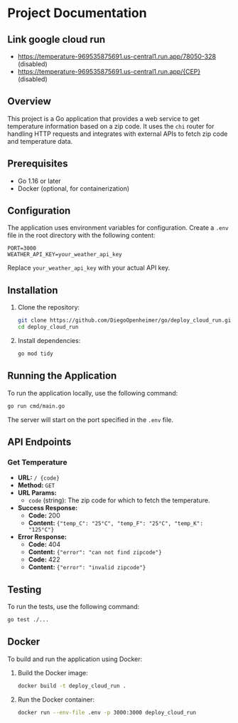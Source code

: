 # Project Documentation

## Link google cloud run
- https://temperature-969535875691.us-central1.run.app/78050-328 (disabled)
- https://temperature-969535875691.us-central1.run.app/{CEP} (disabled)

## Overview

This project is a Go application that provides a web service to get temperature information based on a zip code. It uses the `chi` router for handling HTTP requests and integrates with external APIs to fetch zip code and temperature data.

## Prerequisites

- Go 1.16 or later
- Docker (optional, for containerization)

## Configuration

The application uses environment variables for configuration. Create a `.env` file in the root directory with the following content:

```
PORT=3000
WEATHER_API_KEY=your_weather_api_key
```

Replace `your_weather_api_key` with your actual API key.

## Installation

1. Clone the repository:

    ```sh
    git clone https://github.com/DiegoOpenheimer/go/deploy_cloud_run.git
    cd deploy_cloud_run
    ```

2. Install dependencies:

    ```sh
    go mod tidy
    ```

## Running the Application

To run the application locally, use the following command:

```sh
go run cmd/main.go
```

The server will start on the port specified in the `.env` file.

## API Endpoints

### Get Temperature

- **URL:** `/ {code}`
- **Method:** `GET`
- **URL Params:**
    - `code` (string): The zip code for which to fetch the temperature.
- **Success Response:**
    - **Code:** 200
    - **Content:** `{"temp_C": "25°C", "temp_F": "25°C", "temp_K": "125°C"}`
- **Error Response:**
    - **Code:** 404
    - **Content:** `{"error": "can not find zipcode"}`
    - **Code:** 422
    - **Content:** `{"error": "invalid zipcode"}`

## Testing

To run the tests, use the following command:

```sh
go test ./...
```

## Docker

To build and run the application using Docker:

1. Build the Docker image:

    ```sh
    docker build -t deploy_cloud_run .
    ```

2. Run the Docker container:

    ```sh
    docker run --env-file .env -p 3000:3000 deploy_cloud_run
    ```
